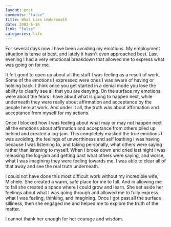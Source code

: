 ```yaml
--- 
layout: post
comments: "false"
title: What Lies Underneath
date: 2003-5-16
link: "false"
categories: life
---
```

For several days now I have been avoiding my emotions. My employment situation is tense at best, and lately it hasn't even approached best. Last evening I had a very emotional breakdown that allowed me to express what was going on for me.

It felt good to open up about all the stuff I was feeling as a result of work. Some of the emotions I expressed were ones I was aware of having or holding back. I think once you get started in a denial mode you lose the ability to clearly see all that you are denying. On the surface my emotions were about the fears I have about what is going to happen next, while underneath they were really about affirmation and acceptance by the people here at work. And under it all, the truth was about affirmation and acceptance from myself for my actions.

Once I blocked how I was feeling about what may or may not happen next all the emotions about affirmation and acceptance from others piled up behind and created a log-jam. This completely masked the true emotions I was avoiding, the feelings of unworthiness and self loathing I was having because I was listening to, and taking personally, what others were saying rather than listening to myself. When I broke down and cried last night I was releasing the log-jam and getting past what others were saying, and worse, what I was imagining they were feeling towards me. I was able to clear all of that away and see the real truth underneath.

I could not have done this most difficult work without my incredible wife, Michele. She created a warm, safe place for me to fall. And in allowing me to fall she created a space where I could grow and learn. She set aside her feelings about what I was going through and allowed me to fully express what I was feeling, thinking, and imagining. Once I got past all the surface silliness, then she engaged me and helped me to explore the truth of the matter.

I cannot thank her enough for her courage and wisdom.
